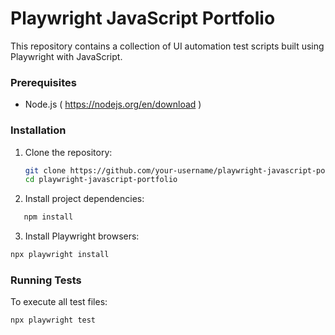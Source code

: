 # Playwright JavaScript Portfolio
This repository contains a collection of UI automation test scripts built using Playwright with JavaScript.

### Prerequisites

- Node.js ( https://nodejs.org/en/download )

### Installation

1. Clone the repository:

   ```bash
   git clone https://github.com/your-username/playwright-javascript-portfolio.git
   cd playwright-javascript-portfolio
   ```

2. Install project dependencies:
  ```bash
     npm install
  ```
3. Install Playwright browsers:
  ```bash
  npx playwright install
  ```
### Running Tests
To execute all test files:
  ```bash
  npx playwright test
  ```
